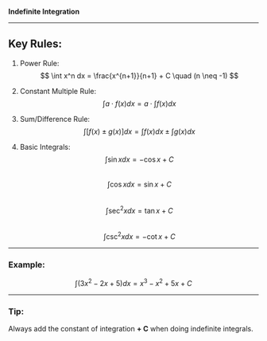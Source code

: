 **Indefinite Integration**  

---

## Key Rules:  

1. Power Rule:  
   $$
   \int x^n dx = \frac{x^{n+1}}{n+1} + C \quad (n \neq -1)
   $$  

2. Constant Multiple Rule:  
   $$
   \int a \cdot f(x) dx = a \cdot \int f(x) dx
   $$  

3. Sum/Difference Rule:  
   $$
   \int [f(x) \pm g(x)] dx = \int f(x) dx \pm \int g(x) dx
   $$  

4. Basic Integrals:  
   $$
   \int \sin x dx = -\cos x + C
   $$  
   $$
   \int \cos x dx = \sin x + C
   $$  
   $$
   \int \sec^2 x dx = \tan x + C
   $$  
   $$
   \int \csc^2 x dx = -\cot x + C
   $$  

---

### Example:  
$$
\int (3x^2 - 2x + 5) dx = x^3 - x^2 + 5x + C
$$  

---

### Tip:  
Always add the constant of integration **+ C** when doing indefinite integrals.
